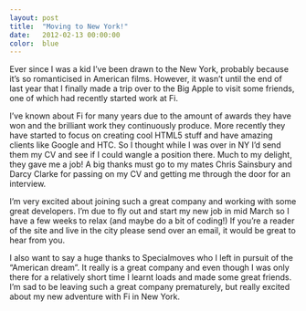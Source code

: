 ```yaml
---
layout: post
title:  "Moving to New York!"
date:   2012-02-13 00:00:00
color:  blue
---
```


Ever since I was a kid I’ve been drawn to the New York, probably because it’s so romanticised in American films. However, it wasn’t until the end of last year that I finally made a trip over to the Big Apple to visit some friends, one of which had recently started work at Fi.

I’ve known about Fi for many years due to the amount of awards they have won and the brilliant work they continuously produce. More recently they have started to focus on creating cool HTML5 stuff and have amazing clients like Google and HTC. So I thought while I was over in NY I’d send them my CV and see if I could wangle a position there. Much to my delight, they gave me a job! A big thanks must go to my mates Chris Sainsbury and Darcy Clarke for passing on my CV and getting me through the door for an interview.

I’m very excited about joining such a great company and working with some great developers. I’m due to fly out and start my new job in mid March so I have a few weeks to relax (and maybe do a bit of coding!) If you’re a reader of the site and live in the city please send over an email, it would be great to hear from you.

I also want to say a huge thanks to Specialmoves who I left in pursuit of the “American dream”. It really is a great company and even though I was only there for a relatively short time I learnt loads and made some great friends. I’m sad to be leaving such a great company prematurely, but really excited about my new adventure with Fi in New York.

